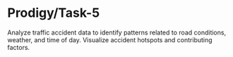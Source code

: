 # Prodigy/Task-5
Analyze traffic accident data to identify patterns related to road conditions, weather, and time of day. Visualize accident hotspots and contributing factors.


